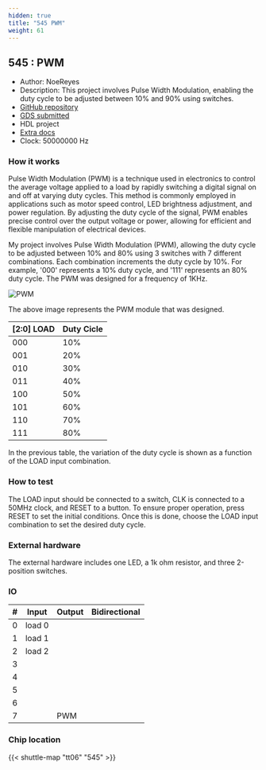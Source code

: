 ```yaml
---
hidden: true
title: "545 PWM"
weight: 61
---
```


## 545 : PWM

* Author: NoeReyes
* Description: This project involves Pulse Width Modulation, enabling the duty cycle to be adjusted between 10% and 90% using switches.
* [GitHub repository](https://github.com/Noe-Reyes/PWM)
* [GDS submitted](https://github.com/Noe-Reyes/PWM/actions/runs/8670485165)
* HDL project
* [Extra docs](None)
* Clock: 50000000 Hz

<!---

This file is used to generate your project datasheet. Please fill in the information below and delete any unused
sections.

You can also include images in this folder and reference them in the markdown. Each image must be less than
512 kb in size, and the combined size of all images must be less than 1 MB.
-->


### How it works

Pulse Width Modulation (PWM) is a technique used in electronics to control the average voltage applied to a load by rapidly switching a digital signal on and off at varying duty cycles. This method is commonly employed in applications such as motor speed control, LED brightness adjustment, and power regulation. By adjusting the duty cycle of the signal, PWM enables precise control over the output voltage or power, allowing for efficient and flexible manipulation of electrical devices.

My project involves Pulse Width Modulation (PWM), allowing the duty cycle to be adjusted between 10% and 80% using 3 switches with 7 different combinations. Each combination increments the duty cycle by 10%. For example, '000' represents a 10% duty cycle, and '111' represents an 80% duty cycle. The PWM was designed for a frequency of 1KHz.

![PWM](https://github.com/Noe-Reyes/PWM/assets/165437989/048d0be0-40ac-4368-912a-0a85abb39774)

The above image represents the PWM module that was designed.

| [2:0] LOAD | Duty Cicle |
|------------|------------|
| 000        | 10%        |
| 001        | 20%        |
| 010        | 30%        |
| 011        | 40%        |
| 100        | 50%        |
| 101        | 60%        |
| 110        | 70%        |
| 111        | 80%        |

In the previous table, the variation of the duty cycle is shown as a function of the LOAD input combination.

### How to test

The LOAD input should be connected to a switch, CLK is connected to a 50MHz clock, and RESET to a button. To ensure proper operation, press RESET to set the initial conditions. Once this is done, choose the LOAD input combination to set the desired duty cycle.

### External hardware

The external hardware includes one LED, a 1k ohm resistor, and three 2-position switches.


### IO

| # | Input          | Output         | Bidirectional   |
| - | -------------- | -------------- | --------------- |
| 0 | load 0 |  |  |
| 1 | load 1 |  |  |
| 2 | load 2 |  |  |
| 3 |  |  |  |
| 4 |  |  |  |
| 5 |  |  |  |
| 6 |  |  |  |
| 7 |  | PWM |  |

### Chip location

{{< shuttle-map "tt06" "545" >}}
